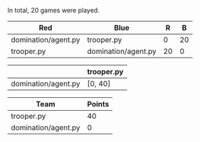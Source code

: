 In total, 20 games were played.

| Red                 | Blue                | R  | B  |
|---------------------|---------------------|----|----|
| domination/agent.py | trooper.py          | 0  | 20 |
| trooper.py          | domination/agent.py | 20 | 0  |

|                     | trooper.py |
|---------------------|------------|
| domination/agent.py | [0, 40]    |

| Team                | Points |
|---------------------|--------|
| trooper.py          | 40     |
| domination/agent.py | 0      |

